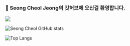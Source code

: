 ###  👋 Seong Cheol Jeong의 깃허브에 오신걸 환영합니다.
<img src="https://img.shields.io/badge/ tjdcjf9333@gmail.com -EA4335?style=flat-square&logo=Gmail&logoColor=white"/>

![Seong Cheol GitHub stats](https://github-readme-stats.vercel.app/api?username=pflying1&theme=default&show_icons=true)

![Top Langs](https://github-readme-stats.vercel.app/api/top-langs/?username=pflying1&layout=Demo&theme=dark)
<!--
**pflying1/pflying1** is a ✨ _special_ ✨ repository because its `README.md` (this file) appears on your GitHub profile.

Here are some ideas to get you started:
#EA4335
- 🔭 I’m currently working on ...
- 🌱 I’m currently learning ...
- 👯 I’m looking to collaborate on ...
- 🤔 I’m looking for help with ...
- 💬 Ask me about ...
- 📫 How to reach me: ...
- 😄 Pronouns: ...
- ⚡ Fun fact: ...
-->
